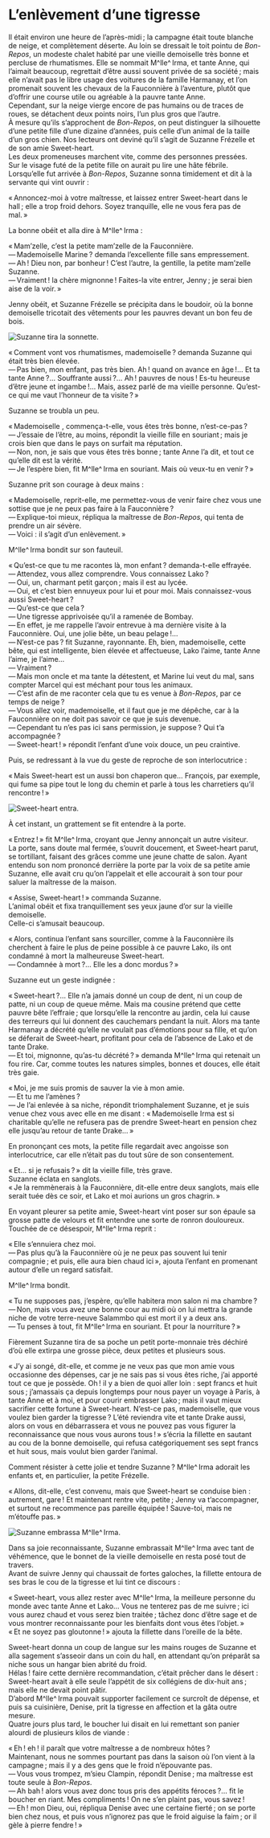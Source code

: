 # L’enlèvement d’une tigresse

Il était environ une heure de l’après-midi ; la campagne était toute 
blanche de neige, et complètement déserte. Au loin se dressait le toit pointu 
de _Bon-Repos_, un modeste chalet habité par une vieille demoiselle très 
bonne et percluse de rhumatismes. Elle se nommait M^lle^ Irma, et tante Anne, qui 
l’aimait beaucoup, regrettait d’être aussi souvent privée de sa société ; 
mais elle n’avait pas le libre usage des voitures de la famille Harmanay, et 
l’on promenait souvent les chevaux de la Fauconnière à l’aventure, plutôt 
que d’offrir une course utile ou agréable à la pauvre tante Anne.  
Cependant, sur la neige vierge encore de pas humains ou de traces de roues, se 
détachent deux points noirs, l’un plus gros que l’autre.  
À mesure qu’ils s’approchent de _Bon-Repos_, on peut distinguer la silhouette 
d’une petite fille d’une dizaine d’années, puis celle d’un animal de la taille 
d’un gros chien. Nos lecteurs ont deviné qu’il s’agit de Suzanne Frézelle et 
de son amie Sweet-heart.  
Les deux promeneuses marchent vite, comme des personnes pressées.  
Sur le visage futé de la petite fille on aurait pu lire une hâte fébrile.  
Lorsqu’elle fut arrivée à _Bon-Repos_, Suzanne sonna timidement et dit à la 
servante qui vint ouvrir :

« Annoncez-moi à votre maîtresse, et laissez entrer Sweet-heart dans le 
hall ; elle a trop froid dehors. Soyez tranquille, elle ne vous fera pas de 
mal. »

La bonne obéit et alla dire à M^lle^ Irma :

« Mam’zelle, c’est la petite mam’zelle de la Fauconnière.  
— Mademoiselle Marine ? demanda l’excellente fille sans empressement.  
— Ah ! Dieu non, par bonheur ! C’est l’autre, la gentille, la petite 
mam’zelle Suzanne.  
— Vraiment ! la chère mignonne ! Faites-la vite entrer, Jenny ; je 
serai bien aise de la voir. »

Jenny obéit, et Suzanne Frézelle se précipita dans le boudoir, où la bonne 
demoiselle tricotait des vêtements pour les pauvres devant un bon feu de bois. 
 

![Suzanne tira la sonnette.](../images/page095.jpg)

« Comment vont vos rhumatismes, mademoiselle ? demanda Suzanne qui était 
très bien élevée.  
— Pas bien, mon enfant, pas très bien. Ah ! quand on avance en âge !… 
Et ta tante Anne ?… Souffrante aussi ?… Ah ! pauvres de nous ! 
Es-tu heureuse d’être jeune et ingambe !… Mais, assez parlé de ma vieille 
personne. Qu’est-ce qui me vaut l’honneur de ta visite ? »

Suzanne se troubla un peu.

« Mademoiselle , commença-t-elle, vous êtes très bonne, n’est-ce-pas ?  
— J’essaie de l’être, au moins, répondit la vieille fille en souriant ;
mais je crois bien que dans le pays on surfait ma réputation.  
— Non, non, je sais que vous êtes très bonne ; tante Anne l’a dit, et 
tout ce qu’elle dit est la vérité.  
— Je l’espère bien, fit M^lle^ Irma en souriant. Mais où veux-tu en 
venir ? »

Suzanne prit son courage à deux mains :

« Mademoiselle, reprit-elle, me permettez-vous de venir faire chez vous une 
sottise que je ne peux pas faire à la Fauconnière ?  
— Explique-toi mieux, répliqua la maîtresse de _Bon-Repos_, qui tenta de 
prendre un air sévère.  
— Voici : il s’agit d’un enlèvement. »

M^lle^ Irma bondit sur son fauteuil.

« Qu’est-ce que tu me racontes là, mon enfant ? demanda-t-elle effrayée.  
— Attendez, vous allez comprendre. Vous connaissez Lako ?  
— Oui, un, charmant petit garçon ; mais il est au lycée.  
— Oui, et c’est bien ennuyeux pour lui et pour moi. Mais connaissez-vous 
aussi Sweet-heart ?  
— Qu’est-ce que cela ?  
— Une tigresse apprivoisée qu’il a ramenée de Bombay.  
— En effet, je me rappelle l’avoir entrevue à ma dernière visite à la 
Fauconnière. Oui, une jolie bête, un beau pelage !…  
— N’est-ce pas ? fit Suzanne, rayonnante. Eh, bien, mademoiselle, cette 
bête, qui est intelligente, bien élevée et affectueuse, Lako l’aime, tante 
Anne l’aime, je l’aime…  
— Vraiment ?  
— Mais mon oncle et ma tante la détestent, et Marine lui veut du mal, sans 
compter Marcel qui est méchant pour tous les animaux.  
— C’est afin de me raconter cela que tu es venue à _Bon-Repos_, par ce temps 
de neige ?  
— Vous allez voir, mademoiselle, et il faut que je me dépêche, car à la 
Fauconnière on ne doit pas savoir ce que je suis devenue.  
— Cependant tu n’es pas ici sans permission, je suppose ? Qui t’a 
accompagnée ?  
— Sweet-heart ! » répondit l’enfant d’une voix douce, un peu craintive.

Puis, se redressant à la vue du geste de reproche de son interlocutrice :

« Mais Sweet-heart est un aussi bon chaperon que… François, par exemple, 
qui fume sa pipe tout le long du chemin et parle à tous les charretiers qu’il 
rencontre ! »

![Sweet-heart entra.](../images/page097.jpg)

À cet instant, un grattement se fit entendre à la porte.

« Entrez ! » fit M^lle^ Irma, croyant que Jenny annonçait un autre 
visiteur.  
La porte, sans doute mal fermée, s’ouvrit doucement, et Sweet-heart parut, se 
tortillant, faisant des grâces comme une jeune chatte de salon. Ayant entendu 
son nom prononcé derrière la porte par la voix de sa petite amie Suzanne, 
elle avait cru qu’on l’appelait et elle accourait à son tour pour saluer la 
maîtresse de la maison.

« Assise, Sweet-heart ! » commanda Suzanne.  
L’animal obéit et fixa tranquillement ses yeux jaune d’or sur la vieille 
demoiselle.  
Celle-ci s’amusait beaucoup.

« Alors, continua l’enfant sans sourciller, comme à la Fauconnière ils 
cherchent à faire le plus de peine possible à ce pauvre Lako, ils ont 
condamné à mort la malheureuse Sweet-heart.  
— Condamnée à mort ?… Elle les a donc mordus ? »

Suzanne eut un geste indignée :

« Sweet-heart ?… Elle n’a jamais donné un coup de dent, ni un coup de 
patte, ni un coup de queue même. Mais ma cousine prétend que cette pauvre 
bête l’effraie ; que lorsqu’elle la rencontre au jardin, cela lui cause des 
terreurs qui lui donnent des cauchemars pendant la nuit. Alors ma tante 
Harmanay a décrété qu’elle ne voulait pas d’émotions pour sa fille, et 
qu’on se déferait de Sweet-heart, profitant pour cela de l’absence de Lako et 
de tante Drake.  
— Et toi, mignonne, qu’as-tu décrété ? » demanda M^lle^ Irma qui 
retenait un fou rire. Car, comme toutes les natures simples, bonnes et douces, 
elle était très gaie.

« Moi, je me suis promis de sauver la vie à mon amie.  
— Et tu me l’amènes ?  
— Je l’ai enlevée à sa niche, répondit triomphalement Suzanne, et je suis 
venue chez vous avec elle en me disant : « Mademoiselle Irma est si 
charitable qu’elle ne refusera pas de prendre Sweet-heart en pension chez elle 
jusqu’au retour de tante Drake… »

En prononçant ces mots, la petite fille regardait avec angoisse son 
interlocutrice, car elle n’était pas du tout sûre de son consentement.

« Et… si je refusais ? » dit la vieille fille, très grave.  
Suzanne éclata en sanglots.  
« Je la remmènerais à la Fauconnière, dit-elle entre deux sanglots, mais 
elle serait tuée dès ce soir, et Lako et moi aurions un gros chagrin. »

En voyant pleurer sa petite amie, Sweet-heart vint poser sur son épaule sa 
grosse patte de velours et fit entendre une sorte de ronron douloureux.  
Touchée de ce désespoir, M^lle^ Irma reprit :

« Elle s’ennuiera chez moi.  
— Pas plus qu’à la Fauconnière où je ne peux pas souvent lui tenir 
compagnie ; et puis, elle aura bien chaud ici », ajouta l’enfant en 
promenant autour d’elle un regard satisfait.

M^lle^ Irma bondit.

« Tu ne supposes pas, j’espère, qu’elle habitera mon salon ni ma 
chambre ?  
— Non, mais vous avez une bonne cour au midi où on lui mettra la grande 
niche de votre terre-neuve Salammbo qui est mort il y a deux ans.  
— Tu penses à tout, fit M^lle^ Irma en souriant. Et pour la 
nourriture ? »

Fièrement Suzanne tira de sa poche un petit porte-monnaie très déchiré 
d’où elle extirpa une grosse pièce, deux petites et plusieurs sous.

« J’y ai songé, dit-elle, et comme je ne veux pas que mon amie vous 
occasionne des dépenses, car je ne sais pas si vous êtes riche, j’ai apporté 
tout ce que je possède. Oh ! il y a bien de quoi aller loin : sept francs 
et huit sous ; j’amassais ça depuis longtemps pour nous payer un voyage à 
Paris, à tante Anne et à moi, et pour courir embrasser Lako ; mais il vaut 
mieux sacrifier cette fortune à Sweet-heart. N’est-ce pas, mademoiselle, que 
vous voulez bien garder la tigresse ? L’été reviendra vite et tante Drake 
aussi, alors on vous en débarrassera et vous ne pouvez pas vous figurer la 
reconnaissance que nous vous aurons tous ! » s’écria la fillette en 
sautant au cou de la bonne demoiselle, qui refusa catégoriquement ses sept 
francs et huit sous, mais voulut bien garder l’animal.

Comment résister à cette jolie et tendre Suzanne ? M^lle^ Irma adorait les 
enfants et, en particulier, la petite Frézelle.

« Allons, dit-elle, c’est convenu, mais que Sweet-heart se conduise bien : 
autrement, gare ! Et maintenant rentre vite, petite ; Jenny va 
t’accompagner, et surtout ne recommence pas pareille équipée ! Sauve-toi, 
mais ne m’étouffe pas. »

![Suzanne embrassa M^lle^ Irma.](../images/page101.jpg)

Dans sa joie reconnaissante, Suzanne embrassait M^lle^ Irma avec tant de 
véhémence, que le bonnet de la vieille demoiselle en resta posé tout de 
travers.  
Avant de suivre Jenny qui chaussait de fortes galoches, la fillette entoura de 
ses bras le cou de la tigresse et lui tint ce discours :

« Sweet-heart, vous allez rester avec M^lle^ Irma, la meilleure personne du 
monde avec tante Anne et Lako… Vous ne tenterez pas de me suivre ; ici vous 
aurez chaud et vous serez bien traitée ; tâchez donc d’être sage et de 
vous montrer reconnaissante pour les bienfaits dont vous êtes l’objet. »  
« Et ne soyez pas gloutonne ! » ajouta la fillette dans l’oreille de la 
bête.

Sweet-heart donna un coup de langue sur les mains rouges de Suzanne et alla 
sagement s’asseoir dans un coin du hall, en attendant qu’on préparât sa niche 
sous un hangar bien abrité du froid.  
Hélas ! faire cette dernière recommandation, c’était prêcher dans le 
désert : Sweet-heart avait à elle seule l’appétit de six collégiens de 
dix-huit ans ; mais elle ne devait point pâtir.  
D’abord M^lle^ Irma pouvait supporter facilement ce surcroît de dépense, et 
puis sa cuisinière, Denise, prit la tigresse en affection et la gâta outre 
mesure.  
Quatre jours plus tard, le boucher lui disait en lui remettant son panier 
alourdi de plusieurs kilos de viande :

« Eh ! eh ! il paraît que votre maîtresse a de nombreux hôtes ?  
Maintenant, nous ne sommes pourtant pas dans la saison où l’on vient à la 
campagne ; mais il y a des gens que le froid n’épouvante pas.  
— Vous vous trompez, m’sieu Clampin, répondit Denise ; ma maîtresse est 
toute seule à _Bon-Repos_.  
— Ah bah ! alors vous avez donc tous pris des appétits féroces ?… fit 
le boucher en riant. Mes compliments ! On ne s’en plaint pas, vous savez !  
— Eh ! mon Dieu, oui, répliqua Denise avec une certaine fierté ; on se 
porte bien chez nous, et puis vous n’ignorez pas que le froid aiguise la 
faim ; or il gèle à pierre fendre ! »
